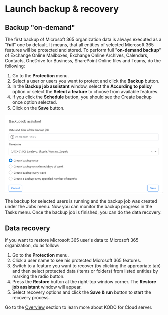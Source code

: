 # Launch backup & recovery

## Backup "on-demand"

The first backup of Microsoft 365 organization data is always executed as a "**full**" one by default. It means, that all entities of selected Microsoft 365 features will be protected and stored. To perform full "**on-demand backup**" of Exchange Online Mailboxes, Exchange Online Archives, Calendars, Contacts, OneDrive for Business, SharePoint Online files and Teams, do the following:

1. Go to the **Protection** menu.
2. Select a user or users you want to protect and click the **Backup** button.
3. In the **Backup job assistant** window, select the **According to policy** option or select the **Select a feature** to choose from available features.
4. If you click the **Schedule** button, you should see the Create backup once option selected.
5. Click on the **Save** button.

![](../.gitbook/assets/image%20%2879%29.png)

The backup for selected users is running and the backup job was created under the Jobs menu. Now you can monitor the backup progress in the Tasks menu. Once the backup job is finished, you can do the data recovery.

## Data recovery

If you want to restore Microsoft 365 user's data to Microsoft 365 organization, do as follow:

1. Go to the **Protection** menu.
2. Click a user name to see his protected Microsoft 365 features.
3. Switch to a feature you want to recover \(by clicking the appropriate tab\) and then select protected data \(items or folders\) from listed entities by marking the radio button. 
4. Press the **Restore** button at the right-top window corner. The **Restore job assistant** window will appear.
5. Select recovery options and click the **Save & run** button to start the recovery process.

Go to the [Overview](https://storware.gitbook.io/kodo-for-cloud-office365/overview) section to learn more about KODO for Cloud server.

